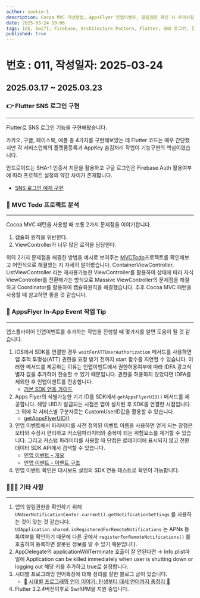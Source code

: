 ```yaml
---
author: sookim-1
description: Cocoa MVC 개선방법, AppsFlyer 인앱이벤트, 알림권한 확인 시 주의사항, 앱 종료시점, 시대별 프로그래밍언어, Flutter SwiftPM 지원, Flutter SNS 로그인 기능구현
date: 2025-03-24 19:06
tags: iOS, Swift, Firebase, Architecture Pattern, Flutter, SNS 로그인, 알림권한, Flutter
published: true
---
```

# 번호 : 011, 작성일자: 2025-03-24
## 2025.03.17 ~ 2025.03.23
### 👉 Flutter SNS 로그인 구현

---

Flutter로 SNS 로그인 기능을 구현해봤습니다.

카카오, 구글, 페이스북, 애플 총 4가지를 구현해보았는 데 Flutter 코드는 매우 간단했지만 각 서비스업체의 플랫폼등록과 AppKey 숨김처리 작업이 기능구현의 핵심이였습니다.

안드로이드는 SHA-1 인증서 지문을 활용하고 구글 로그인은 Firebase Auth 활용여부에 따라 프로젝트 설정의 약간 차이가 존재합니다.

- [SNS 로그인 예제 구현](https://github.com/sookim-1/FlutterDevExample/pull/1)

### 🏢 MVC Todo 프로젝트 분석

---

Cocoa MVC 패턴을 사용할 때 보통 2가지 문제점을 이야기합니다.

1. 캡슐화 원칙을 위반한다.
2. ViewController가 너무 많은 로직을 담당한다.

위의 2가지 문제점을 해결한 방법을 예시로 보여주는 [MVCTodo](https://github.com/davedelong/MVCTodo)프로젝트를 확인해보고 어떤식으로 해결했는 지 자세히 알아봤습니다. ContainerViewController, ListViewController 라는 재사용가능한 ViewController를 활용하여 상태에 따라 자식 ViewController를 전환해가는 방식으로 Massive ViewController의 문제점을 해결하고 Coordinator를 활용하여 캡슐화원칙을 해결했습니다.
추후 Cocoa MVC 패턴을 사용할 때 참고하면 좋을 것 같습니다.

### 🦋 AppsFlyer In-App Event 작업 Tip

---

앱스플라이어 인앱이벤트를 추가하는 작업을 진행할 때 몇가지를 알면 도움이 될 것 같습니다.

1. iOS에서 SDK를 연결한 경우 `waitForATTUserAuthorization` 메서드를 사용하면 앱 추적 투명성(ATT) 권한을 요청 받기 전까지 start 함수를 지연할 수 있습니다. 이러한 메서드를 제공하는 이유는 인앱이벤트에서 권한허용여부에 따라 IDFA 광고식별자 값을 추가하여 전송할 수 있기 때문입니다. 권한을 허용하지 않았다면 IDFA를 제외한 후 인앱이벤트를 전송합니다.
    - [기본 SDK 연동 가이드]([https://support.appsflyer.com/hc/ko/articles/207032066-기본-SDK-연동-가이드#configure-app-tracking-transparency-att-support](https://support.appsflyer.com/hc/ko/articles/207032066-%EA%B8%B0%EB%B3%B8-SDK-%EC%97%B0%EB%8F%99-%EA%B0%80%EC%9D%B4%EB%93%9C#configure-app-tracking-transparency-att-support))
2. Apps Flyer의 식별가능한 기기 ID를 SDK에서 `getAppsFlyerUID()` 메서드를 제공합니다. 해당 UID가 발급되는 시점은 앱이 설치된 후 SDK를 연결한 시점입니다. 그 외에 각 서비스별 구분자로는 CustomUserID값을 활용할 수 있습니다.
    - [getAppsFlyerUID()](https://dev.appsflyer.com/hc/docs/ios-sdk-reference-appsflyerlib)
3. 인앱 이벤트에서 파라미터를 사전 정의된 이벤트 이름을 사용하면 얻게 되는 장점은 오타와 수정시 편리하고 커스텀파라미터와 중복이 되는 위험요소를 제거할 수 있습니다. 그리고 커스텀 파라미터를 사용할 때 단점은 로데이터에 표시되지 않고 전환 데이터 SDK API에서 검색할 수 있습니다.
    - [인앱 이벤트 - 개요]([https://support.appsflyer.com/hc/ko/articles/115005544169-인앱-이벤트-개요](https://support.appsflyer.com/hc/ko/articles/115005544169-%EC%9D%B8%EC%95%B1-%EC%9D%B4%EB%B2%A4%ED%8A%B8-%EA%B0%9C%EC%9A%94))
    - [인앱 이벤트 - 이벤트 구조]([https://support.appsflyer.com/hc/ko/articles/4410481112081-인앱-이벤트-이벤트-구조](https://support.appsflyer.com/hc/ko/articles/4410481112081-%EC%9D%B8%EC%95%B1-%EC%9D%B4%EB%B2%A4%ED%8A%B8-%EC%9D%B4%EB%B2%A4%ED%8A%B8-%EA%B5%AC%EC%A1%B0))
4. 인앱 이벤트 확인은 대시보드 설정의 SDK 연동 테스트로 확인이 가능합니다.

### 🙋🏻‍♂️ 기타 사항

---

1. 앱의 알림권한을 확인하기 위해 `UNUserNotificationCenter.current().getNotificationSettings` 를 사용하는 것이 맞는 것 같습니다. `UIApplication.shared.isRegisteredForRemoteNotifications` 는 APNs 등록여부를 확인하기 때문에 다른 곳에서 `registerForRemoteNotifications()` 를 호출하여 등록하면 잘못된 정보를 알 수 있기 때문입니다.
2. AppDelegate의 applicationWillTerminate 호출이 잘 안된다면 → Info.plist파일에 Application can be killed immediately when user is shutting down or logging out 해당 키를 추가하고 true로 설정합니다.
3. 시대별 프로그래밍 언어특징에 대해 정리를 잘한 블로그 글이 있습니다.
    - [🚀 시대별 프로그래밍 언어 이야기: 탄생부터 대세 언어까지 총정리 🚀]([https://velog.io/@donghyuk65/시대별-프로그래밍-언어-이야기-탄생부터-대세-언어까지-총정리](https://velog.io/@donghyuk65/%EC%8B%9C%EB%8C%80%EB%B3%84-%ED%94%84%EB%A1%9C%EA%B7%B8%EB%9E%98%EB%B0%8D-%EC%96%B8%EC%96%B4-%EC%9D%B4%EC%95%BC%EA%B8%B0-%ED%83%84%EC%83%9D%EB%B6%80%ED%84%B0-%EB%8C%80%EC%84%B8-%EC%96%B8%EC%96%B4%EA%B9%8C%EC%A7%80-%EC%B4%9D%EC%A0%95%EB%A6%AC))
4. Flutter 3.2.4버전이후로 SwiftPM을 지원 중입니다.
